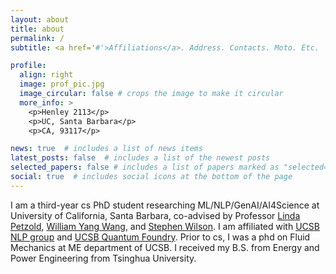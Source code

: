 ```yaml
---
layout: about
title: about
permalink: /
subtitle: <a href='#'>Affiliations</a>. Address. Contacts. Moto. Etc. 

profile:
  align: right
  image: prof_pic.jpg
  image_circular: false # crops the image to make it circular
  more_info: >
    <p>Henley 2113</p>
    <p>UC, Santa Barbara</p>
    <p>CA, 93117</p>

news: true  # includes a list of news items
latest_posts: false  # includes a list of the newest posts
selected_papers: false # includes a list of papers marked as "selected={true}"
social: true  # includes social icons at the bottom of the page
---
```


I am a third-year cs PhD student researching ML/NLP/GenAI/AI4Science at University of California, Santa Barbara, co-advised by Professor [Linda Petzold](https://engineering.ucsb.edu/people/linda-petzold), [William Yang Wang](https://sites.cs.ucsb.edu/~william/), and [Stephen Wilson](https://materials.ucsb.edu/people/faculty/stephen-wilson). I am affiliated with [UCSB NLP group](http://nlp.cs.ucsb.edu/) and [UCSB Quantum Foundry](https://quantumfoundry.ucsb.edu/). Prior to cs, I was a phd on Fluid Mechanics at ME department of UCSB. I received my B.S. from Energy and Power Engineering from Tsinghua University.